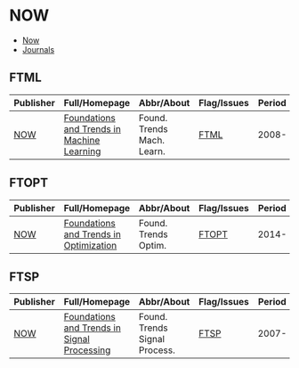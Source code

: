 # NOW

- [Now](https://www.nowpublishers.com/)
- [Journals](https://www.nowpublishers.com/Journal)

## FTML

|Publisher|Full/Homepage|Abbr/About|Flag/Issues|Period|Top|CCF|CAS|JCR|IF|Type|
|-|-|-|-|-|-|-|-|-|-|-|
|[NOW](https://www.nowpublishers.com/)|[Foundations and Trends in Machine Learning](https://www.nowpublishers.com/MAL)|Found. Trends Mach. Learn.|[FTML](https://www.nowpublishers.com/MAL)|2008-|True||1||65.3||

## FTOPT

|Publisher|Full/Homepage|Abbr/About|Flag/Issues|Period|Top|CCF|CAS|JCR|IF|Type|
|-|-|-|-|-|-|-|-|-|-|-|
|[NOW](https://www.nowpublishers.com/)|[Foundations and Trends in Optimization](https://www.nowpublishers.com/OPT)|Found. Trends Optim.|[FTOPT](https://www.nowpublishers.com/OPT)|2014-|False||||||

## FTSP

|Publisher|Full/Homepage|Abbr/About|Flag/Issues|Period|Top|CCF|CAS|JCR|IF|Type|
|-|-|-|-|-|-|-|-|-|-|-|
|[NOW](https://www.nowpublishers.com/)|[Foundations and Trends in Signal Processing](https://www.nowpublishers.com/SIG)|Found. Trends Signal Process.|[FTSP](https://www.nowpublishers.com/SIG)|2007-|False||4||1.7||

